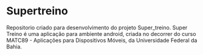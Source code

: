 Supertreino
===========

Repositorio criado para desenvolvimento do projeto Super_treino. Super Treino é uma aplicação para ambiente android, criada no decorrer do curso MATC89 - Aplicações para Dispositivos Móveis, da Universidade Federal da Bahia. 
